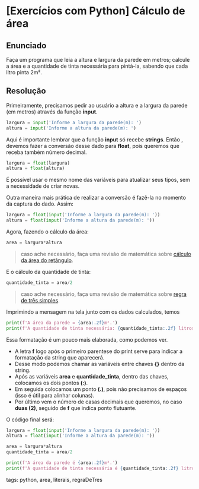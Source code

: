 # [Exercícios com Python] Cálculo de área

## Enunciado

Faça um programa que leia a altura e largura da parede em metros; calcule a área e a quantidade de tinta necessária para pintá-la, sabendo que cada litro pinta 2m².

## Resolução

Primeiramente, precisamos pedir ao usuário a altura e a largura da parede (em metros) através da função **input**.

```py
largura = input('Informe a largura da parede(m): ')
altura = input('Informe a altura da parede(m): ')
```

Aqui é importante lembrar que a função **input** só recebe **strings**. Então , devemos fazer a conversão desse dado para **float**, pois queremos que receba também número decimal.

```py
largura = float(largura)
altura = float(altura)
```

É possível usar o mesmo nome das variáveis para atualizar seus tipos, sem a necessidade de criar novas.

Outra maneira mais prática de realizar a conversão é fazê-la no momento da captura do dado. Assim:

```py
largura = float(input('Informe a largura da parede(m): '))
altura = float(input('Informe a altura da parede(m): '))
```

Agora, fazendo o cálculo da área:

```py
area = largura*altura
```

>caso ache necessário, faça uma revisão de matemática sobre [cálculo da área do retângulo](https://www.youtube.com/watch?v=W3pE970YBrE).

E o cálculo da quantidade de tinta:

```py
quantidade_tinta = area/2
```

> caso ache necessário, faça uma revisão de matemática sobre [regra de três simples](https://www.youtube.com/watch?v=7gK3-QG363o).

Imprimindo a mensagem na tela junto com os dados calculados, temos

```py
print(f'A área da parede = {area:.2f}m².')
print(f'A quantidade de tinta necessária: {quantidade_tinta:.2f} litros.')
```
Essa formatação é um pouco mais elaborada, como podemos ver.

- A letra **f** logo após o primeiro parentese do print serve para indicar a formatação da string que aparecerá.
- Desse modo podemos chamar as variáveis entre chaves **{}** dentro da string.
- Após as variáveis **area** e **quantidade_tinta**, dentro das chaves, colocamos os dois pontos **(:)**.
- Em seguida colocamos um ponto **(.)**, pois não precisamos de espaços (isso é útil para alinhar colunas).
- Por último vem o número de casas decimais que queremos, no caso **duas (2)**, seguido de **f** que indica ponto flutuante.

O código final será:

```py
largura = float(input('Informe a largura da parede(m): '))
altura = float(input('Informe a altura da parede(m): '))

area = largura*altura
quantidade_tinta = area/2

print(f'A área da parede é {area:.2f}m².')
print(f'A quantidade de tinta necessária é {quantidade_tinta:.2f} litros.')
```

tags: python, area, literais, regraDeTres
